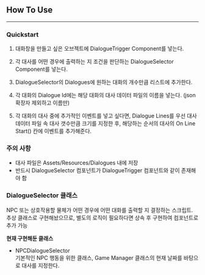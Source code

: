 ## How To Use
---
### Quickstart
1. 대화창을 만들고 싶은 오브젝트에 DialogueTrigger Component를 넣는다.

2. 각 대사를 어떤 경우에 출력하는 지 조건을 판단하는 DialogueSelector Component를 넣는다.

3. DialogueSelector의 Dialogues에 원하는 대화의 개수만큼 리스트에 추가한다.

4. 각 대화의 Dialogue Id에는 해당 대화의 대사 데이터 파일의 이름을 넣는다. (json 확장자 제외하고 이름만)

5. 각 대화의 대사 중에 추가적인 이벤트를 넣고 싶다면, Dialogue Lines를 우선 대사 데이터 파일 속 대사 갯수만큼 크기를 지정한 후, 해당하는 순서의 대사의 On Line Start() 칸에 이벤트를 추가해준다.


### 주의 사항
- 대사 파일은 Assets/Resources/Dialogues 내에 저장
- 반드시 DialogueSelector 컴포넌트가 DialogueTrigger 컴포넌트와 같이 존재해야 함

### DialogueSelector 클래스

NPC 또는 상호작용할 물체가 어떤 경우에 어떤 대화를 출력할 지 결정하는 스크립트. 추상 클래스로 구현해놨으므로, 별도의 로직이 필요하다면 상속 후 구현하여 컴포넌트로 추가 가능

**현재 구현해둔 클래스**
- NPCDialogueSelector  
기본적인 NPC 행동을 위한 클래스, Game Manager 클래스의 현재 날짜를 바탕으로 대사를 지정한다.